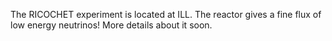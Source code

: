 The RICOCHET experiment is located at ILL. The reactor gives a fine flux of low energy neutrinos! More details about it soon. 